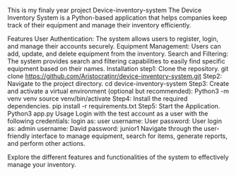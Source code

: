 This is my finaly year project
Device-inventory-system
The Device Inventory System is a Python-based application that helps companies keep track of their equipment and manage their inventory efficiently.

Features
User Authentication: The system allows users to register, login, and manage their accounts securely.
Equipment Management: Users can add, update, and delete equipment from the inventory.
Search and Filtering: The system provides search and filtering capabilities to easily find specific equipment based on their names.
Installation
step1: Clone the repository.
git clone https://github.com/Aristocratjnr/device-inventory-system.git
Step2: Navigate to the project directory.
cd device-inventory-system
Step3: Create and activate a virtual environment (optional but recommended):
Python3 -m venv venv
source venv/bin/activate
Step4: Install the required dependencies.
pip install -r requirements.txt
Step5: Start the Application.
Python3 app.py
Usage
Login with the test account as a user with the following credentials:
login as: user
username: User
password: User
login as: admin
username: David
password: junior1
Navigate through the user-friendly interface to manage equipment, search for items, generate reports, and perform other actions.

Explore the different features and functionalities of the system to effectively manage your inventory.
